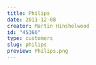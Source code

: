 ```yaml
---
title: Philips
date: 2011-12-08
creator: Martin Hinshelwood
id: "45366"
type: customers
slug: philips
preview: Philips.png
---
```

